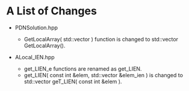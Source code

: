# A List of Changes

* PDNSolution.hpp

  - GetLocalArray( std::vector<double> ) function is changed to std::vector<double> GetLocalArray().

* ALocal_IEN.hpp
  - get_LIEN_e functions are renamed as get_LIEN.
  - get_LIEN( const int &elem, std::vector<int> &elem_ien ) is changed to std::vector<int> geT_LIEN( const int &elem ).
